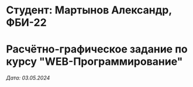 # Студент: Мартынов Александр, ФБИ-22

# Расчётно-графическое задание по курсу "WEB-Программирование"

*Дата: 03.05.2024*
